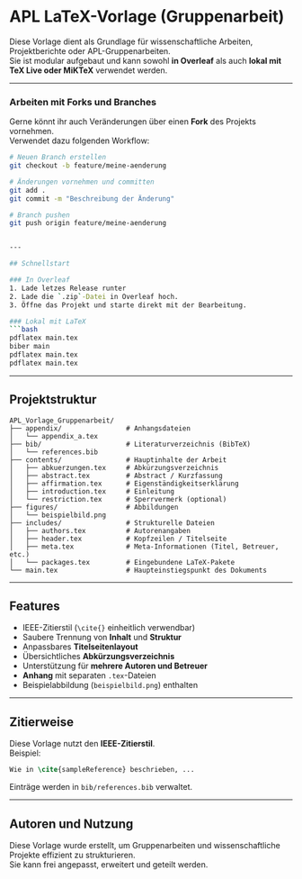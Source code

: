 # APL LaTeX-Vorlage (Gruppenarbeit)

Diese Vorlage dient als Grundlage für wissenschaftliche Arbeiten, Projektberichte oder APL-Gruppenarbeiten.  
Sie ist modular aufgebaut und kann sowohl **in Overleaf** als auch **lokal mit TeX Live oder MiKTeX** verwendet werden.

---

###  Arbeiten mit Forks und Branches

Gerne könnt ihr auch Veränderungen über einen **Fork** des Projekts vornehmen.  
Verwendet dazu folgenden Workflow:

```bash
# Neuen Branch erstellen
git checkout -b feature/meine-aenderung

# Änderungen vornehmen und committen
git add .
git commit -m "Beschreibung der Änderung"

# Branch pushen
git push origin feature/meine-aenderung


---

## Schnellstart

### In Overleaf
1. Lade letzes Release runter
2. Lade die `.zip`-Datei in Overleaf hoch.  
3. Öffne das Projekt und starte direkt mit der Bearbeitung.  

### Lokal mit LaTeX
```bash
pdflatex main.tex
biber main
pdflatex main.tex
pdflatex main.tex
```

---

## Projektstruktur

```
APL_Vorlage_Gruppenarbeit/
├── appendix/                # Anhangsdateien
│   └── appendix_a.tex
├── bib/                     # Literaturverzeichnis (BibTeX)
│   └── references.bib
├── contents/                # Hauptinhalte der Arbeit
│   ├── abkuerzungen.tex     # Abkürzungsverzeichnis
│   ├── abstract.tex         # Abstract / Kurzfassung
│   ├── affirmation.tex      # Eigenständigkeitserklärung
│   ├── introduction.tex     # Einleitung
│   └── restriction.tex      # Sperrvermerk (optional)
├── figures/                 # Abbildungen
│   └── beispielbild.png
├── includes/                # Strukturelle Dateien
│   ├── authors.tex          # Autorenangaben
│   ├── header.tex           # Kopfzeilen / Titelseite
│   ├── meta.tex             # Meta-Informationen (Titel, Betreuer, etc.)
│   └── packages.tex         # Eingebundene LaTeX-Pakete
└── main.tex                 # Haupteinstiegspunkt des Dokuments
```

---

## Features

- IEEE-Zitierstil (`\cite{}` einheitlich verwendbar)  
- Saubere Trennung von **Inhalt** und **Struktur**  
- Anpassbares **Titelseitenlayout**  
- Übersichtliches **Abkürzungsverzeichnis**  
- Unterstützung für **mehrere Autoren und Betreuer**  
- **Anhang** mit separaten `.tex`-Dateien  
- Beispielabbildung (`beispielbild.png`) enthalten  

---

## Zitierweise

Diese Vorlage nutzt den **IEEE-Zitierstil**.  
Beispiel:  
```latex
Wie in \cite{sampleReference} beschrieben, ...
```
Einträge werden in `bib/references.bib` verwaltet.

---

## Autoren und Nutzung

Diese Vorlage wurde erstellt, um Gruppenarbeiten und wissenschaftliche Projekte effizient zu strukturieren.  
Sie kann frei angepasst, erweitert und geteilt werden.
